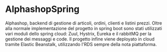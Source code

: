 # AlphashopSpring
Alphashop, backend di gestione di articoli, ordini, clienti e listini prezzi. Oltre alla normale implementazione del progetto in spring boot sono stati utilizzati vari moduli dello spring cloud: Zuul, Hystrix, Eureka e il rabbitMQ per la gestione dei messaggi e code. Il progetto infine viene deployato in cloud tramite Elastic Beanstalk, utilizzando l'RDS sempre della nota piattaforma.
